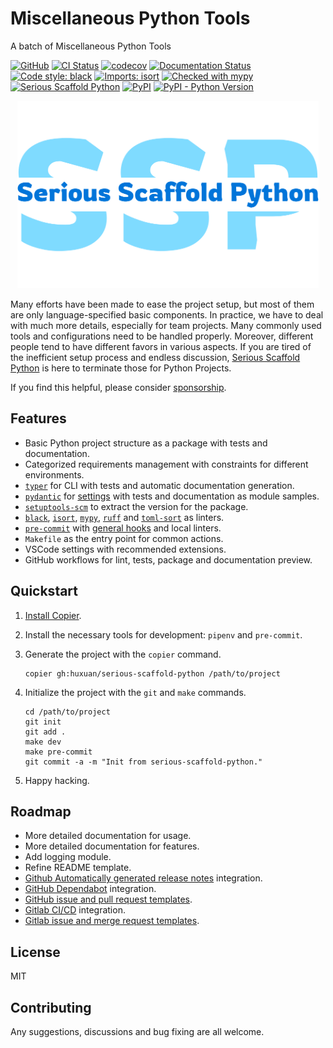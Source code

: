 # Miscellaneous Python Tools

A batch of Miscellaneous Python Tools

[![GitHub](https://img.shields.io/github/license/misc/misc)](https://github.com/misc/misc/blob/main/LICENSE)
[![CI Status](https://github.com/misc/misc/actions/workflows/ci.yml/badge.svg?branch=main)](https://github.com/misc/misc/actions/workflows/ci.yml)
[![codecov](https://codecov.io/gh/misc/misc/branch/main/graph/badge.svg?token=4JPKXI122N)](https://codecov.io/gh/misc/misc)
[![Documentation Status](https://readthedocs.org/projects/misc/badge/)](https://misc.readthedocs.io/)
[![Code style: black](https://img.shields.io/badge/code%20style-black-000000.svg)](https://github.com/psf/black)
[![Imports: isort](https://img.shields.io/badge/%20imports-isort-%231674b1?style=flat&labelColor=ef8336)](https://pycqa.github.io/isort/)
[![Checked with mypy](http://www.mypy-lang.org/static/mypy_badge.svg)](http://mypy-lang.org/)
[![Serious Scaffold Python](https://img.shields.io/badge/serious%20scaffold-python-blue)](https://github.com/huxuan/serious-scaffold-python)
[![PyPI](https://img.shields.io/pypi/v/misc)](https://pypi.org/project/misc/)
[![PyPI - Python Version](https://img.shields.io/pypi/pyversions/misc)](https://pypi.org/project/misc/)

<div align="center">
  <a href="https://github.com/misc/misc">
    <img src="docs/_static/images/logo.png" height=300 alt="Miscellaneous Python Tools">
  </a>
</div>

Many efforts have been made to ease the project setup, but most of them are only language-specified basic components. In practice, we have to deal with much more details, especially for team projects. Many commonly used tools and configurations need to be handled properly. Moreover, different people tend to have different favors in various aspects. If you are tired of the inefficient setup process and endless discussion, [Serious Scaffold Python](https://github.com/huxuan/serious-scaffold-python) is here to terminate those for Python Projects.

If you find this helpful, please consider [sponsorship](https://github.com/sponsors/huxuan).

## Features

- Basic Python project structure as a package with tests and documentation.
- Categorized requirements management with constraints for different environments.
- [`typer`](https://github.com/tiangolo/typer) for CLI with tests and automatic documentation generation.
- [`pydantic`](https://github.com/pydantic/pydantic) for [settings](https://pydantic-docs.helpmanual.io/usage/settings/) with tests and documentation as module samples.
- [`setuptools-scm`](https://github.com/pypa/setuptools_scm/) to extract the version for the package.
- [`black`](https://github.com/psf/black), [`isort`](https://pycqa.github.io/isort/), [`mypy`](http://www.mypy-lang.org/), [`ruff`](https://github.com/charliermarsh/ruff) and [`toml-sort`](https://github.com/pappasam/toml-sort) as linters.
- [`pre-commit`](https://github.com/pre-commit/pre-commit) with [general hooks](https://github.com/pre-commit/pre-commit-hooks) and local linters.
- `Makefile` as the entry point for common actions.
- VSCode settings with recommended extensions.
- GitHub workflows for lint, tests, package and documentation preview.

## Quickstart

1. [Install Copier](https://copier.readthedocs.io/en/stable/#installation).
1. Install the necessary tools for development: `pipenv` and `pre-commit`.
1. Generate the project with the `copier` command.

   ```
   copier gh:huxuan/serious-scaffold-python /path/to/project
   ```

1. Initialize the project with the `git` and `make` commands.

   ```
   cd /path/to/project
   git init
   git add .
   make dev
   make pre-commit
   git commit -a -m "Init from serious-scaffold-python."
   ```

1. Happy hacking.

## Roadmap

- More detailed documentation for usage.
- More detailed documentation for features.
- Add logging module.
- Refine README template.
- [Github Automatically generated release notes](https://docs.github.com/en/repositories/releasing-projects-on-github/automatically-generated-release-notes) integration.
- [GitHub Dependabot](https://github.com/dependabot) integration.
- [GitHub issue and pull request templates](https://docs.github.com/en/communities/using-templates-to-encourage-useful-issues-and-pull-requests).
- [Gitlab CI/CD](https://docs.gitlab.com/ee/ci/) integration.
- [Gitlab issue and merge request templates](https://docs.gitlab.com/ee/user/project/description_templates.html).

## License

MIT

## Contributing

Any suggestions, discussions and bug fixing are all welcome.
